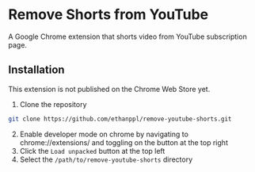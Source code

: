 # Remove Shorts from YouTube

A Google Chrome extension that shorts video from YouTube subscription page.

## Installation

This extension is not published on the Chrome Web Store yet.

1. Clone the repository

```bash
git clone https://github.com/ethanppl/remove-youtube-shorts.git
```

2. Enable developer mode on chrome by navigating to chrome://extensions/ and toggling on the button at the top right
3. Click the `Load unpacked` button at the top left
4. Select the `/path/to/remove-youtube-shorts` directory
